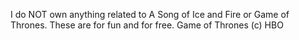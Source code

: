 I do NOT own anything related to A Song of Ice and Fire or Game of Thrones. These are for fun and for free. Game of Thrones (c) HBO
